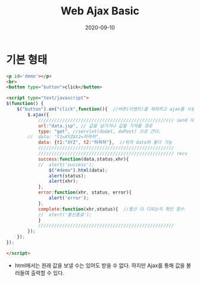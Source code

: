 ﻿---
layout: post
title:  "Web Ajax Basic"
date:   2020-09-10
categories: [web]
---

# 기본 형태

```html
<p id='demo'></p>
<br>
<button type="button">click</button>

<script type="text/javascript">
$(function() {
	$("button").on("click",function(){  //버튼(이벤트)를 제외하고 ajax를 사용하면 페이지 열자마자 데이터를 불러온것을 출력할 수 있다
		$.ajax({
			/////////////////////////////////////////////////// send 데이터
			url:"data.jsp", // 값을 넘기거나 값을 가져올 경로
			type: "get", //servlet(doGet, doPost) 으로 간다.
		//	data: "t1=XYZ&t2=하하하",
			data: {t1:"XYZ", t2:"하하하"},  //위의 data와 둘다 가능
			///////////////////////////////////////////////////
			/////////////////////////////////////////////////// recv
			success:function(data,status,xhr){
			//	alert('success');
				$("#demo").html(data);
				alert(status);
				alert(xhr);
			},
			error:function(xhr, status, error){
				alert('error');
			},
			complete:function(xhr,status){	//통신 다 디되는지 확인 함수
			//	alert('통신종료');
			}
			///////////////////////////////////////////////////
		});
	});
});

</script>
```
- html에서는 원래 값을 보낼 수는 있어도 받을 수 없다. 하지만 Ajax를 통해 값을 불러들여 출력할 수 있다.


